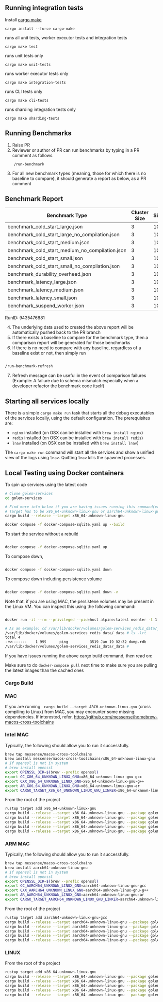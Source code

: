 ## Running integration tests

Install [cargo make](https://github.com/sagiegurari/cargo-make)

```shell
cargo install --force cargo-make
```

runs all unit tests, worker executor tests and integration tests

```shell
cargo make test
```

runs unit tests only

```shell
cargo make unit-tests
```

runs worker executor tests only

```shell
cargo make integration-tests
```

runs CLI tests only

```shell
cargo make cli-tests
```

runs sharding integration tests only

```shell
cargo make sharding-tests
```

## Running Benchmarks

1. Raise PR
2. Reviewer or author of PR can run benchmarks by typing in a PR comment as follows
```shell
    /run-benchmark
```

3. For all new benchmark types (meaning, those for which there is no baseline to compare), it should generate a report as below, as a PR comment

## Benchmark Report
| Benchmark Type | Cluster Size | Size | Length | Avg Time |
|---------------|--------------|------|--------|----------|
| benchmark_cold_start_large.json | 3 | 10 | 100 | 201.255108ms |
| benchmark_cold_start_large_no_compilation.json | 3 | 10 | 100 | 123.000794122s |
| benchmark_cold_start_medium.json | 3 | 10 | 100 | 121.566283ms |
| benchmark_cold_start_medium_no_compilation.json | 3 | 10 | 100 | 178.508111048s |
| benchmark_cold_start_small.json | 3 | 10 | 100 | 75.379351ms |
| benchmark_cold_start_small_no_compilation.json | 3 | 10 | 100 | 423.142651ms |
| benchmark_durability_overhead.json | 3 | 10 | 100 | 57.51445ms |
| benchmark_latency_large.json | 3 | 10 | 100 | 61.586289ms |
| benchmark_latency_medium.json | 3 | 10 | 100 | 60.646373ms |
| benchmark_latency_small.json | 3 | 10 | 100 | 54.76123ms |
| benchmark_suspend_worker.json | 3 | 10 | 100 | 10.03030193s |

RunID: 9435476881

4. The underlying data used to created the above report will be automatically pushed back to the PR branch
5. If there exists a baseline to compare for the benchmark type, then a comparison report will be generated for those benchmarks
6. If there is no need to compare with any baseline, regardless of a baseline exist or not, then simply run

```bash

/run-benchmark-refresh

```
7. Refresh message can be useful in the event of comparison failures (Example: A failure due to schema mismatch especially when a developer refactor the benchmark code itself)

## Starting all services locally

There is a simple `cargo make run` task that starts all the debug executables of the services locally, using the default configuration. The prerequisites are:

- `nginx` installed (on OSX can be installed with `brew install nginx`)
- `redis` installed (on OSX can be installed with `brew install redis`)
- `lnav` installed (on OSX can be installed with `brew install lnav`)

The `cargo make run` command will start all the services and show a unified view of the logs using `lnav`. Quitting `lnav` kills the spawned processes.

## Local Testing using Docker containers

To spin up services using the latest code

```bash
# Clone golem-services
cd golem-services

# Find more info below if you are having issues running this command(example: Running from MAC may fail)
# Target has to be x86_64-unknown-linux-gnu or aarch64-unknown-linux-gnu-gcc
cargo build --release --target x86_64-unknown-linux-gnu

docker compose -f docker-compose-sqlite.yaml up --build
```

To start the service without a rebuild

```bash

docker compose -f docker-compose-sqlite.yaml up

```

To compose down,

```bash

docker compose -f docker-compose-sqlite.yaml down

```

To compose down including persistence volume

```bash

docker compose -f docker-compose-sqlite.yaml down -v

```

Note that, if you are using MAC, the persistene volumes may be present in the Linux VM. You can inspect this using the following command:

```bash

docker run -it --rm --privileged --pid=host alpine:latest nsenter -t 1 -m -u -n -i sh

# As an example: cd /var/lib/docker/volumes/golem-services_redis_data/_data
/var/lib/docker/volumes/golem-services_redis_data/_data # ls -lrt
total 4
-rw-------    1 999      ping          3519 Jan 19 02:32 dump.rdb
/var/lib/docker/volumes/golem-services_redis_data/_data #

```

If you have issues running the above cargo build command, then read on:

Make sure to do `docker-compose pull` next time to make sure you are pulling the latest images than the cached ones

### Cargo Build

### MAC

If you are running ` cargo build --target ARCH-unknown-linux-gnu` (cross compiling to Linux) from MAC, you may encounter
some missing dependencies. If interested, refer, https://github.com/messense/homebrew-macos-cross-toolchains

### Intel MAC

Typically, the following should allow you to run it successfully.

```bash
brew tap messense/macos-cross-toolchains
brew install messense/macos-cross-toolchains/x86_64-unknown-linux-gnu
# If openssl is not in system
# brew install openssl
export OPENSSL_DIR=$(brew --prefix openssl)
export CC_X86_64_UNKNOWN_LINUX_GNU=x86_64-unknown-linux-gnu-gcc
export CXX_X86_64_UNKNOWN_LINUX_GNU=x86_64-unknown-linux-gnu-g++
export AR_X86_64_UNKNOWN_LINUX_GNU=x86_64-unknown-linux-gnu-ar
export CARGO_TARGET_X86_64_UNKNOWN_LINUX_GNU_LINKER=x86_64-unknown-linux-gnu-gcc
```

From the root of the project

```bash
rustup target add x86_64-unknown-linux-gnu
cargo build --release --target x86_64-unknown-linux-gnu --package golem-shard-manager
cargo build --release --target x86_64-unknown-linux-gnu --package golem-component-service
cargo build --release --target x86_64-unknown-linux-gnu --package golem-worker-service
cargo build --release --target x86_64-unknown-linux-gnu --package golem-component-compilation-service
cargo build --release --target x86_64-unknown-linux-gnu --package golem-worker-executor
```

### ARM MAC

Typically, the following should allow you to run it successfully.

```bash
brew tap messense/macos-cross-toolchains
brew install aarch64-unknown-linux-gnu
# If openssl is not in system
# brew install openssl
export OPENSSL_DIR=$(brew --prefix openssl)
export CC_AARCH64_UNKNOWN_LINUX_GNU=aarch64-unknown-linux-gnu-gcc
export CXX_AARCH64_UNKNOWN_LINUX_GNU=aarch64-unknown-linux-gnu-g++
export AR_AARCH64_UNKNOWN_LINUX_GNU=aarch64-unknown-linux-gnu-ar
export CARGO_TARGET_AARCH64_UNKNOWN_LINUX_GNU_LINKER=aarch64-unknown-linux-gnu-gcc
```

From the root of the project

```bash
rustup target add aarch64-unknown-linux-gnu-gcc
cargo build --release --target aarch64-unknown-linux-gnu --package golem-shard-manager
cargo build --release --target aarch64-unknown-linux-gnu --package golem-component-service
cargo build --release --target aarch64-unknown-linux-gnu --package golem-worker-service
cargo build --release --target aarch64-unknown-linux-gnu --package golem-component-compilation-service
cargo build --release --target aarch64-unknown-linux-gnu --package golem-worker-executor
```

### LINUX

From the root of the project

```bash
rustup target add x86_64-unknown-linux-gnu
cargo build --release --target x86_64-unknown-linux-gnu --package golem-shard-manager
cargo build --release --target x86_64-unknown-linux-gnu --package golem-component-service
cargo build --release --target x86_64-unknown-linux-gnu --package golem-worker-service
cargo build --release --target x86_64-unknown-linux-gnu --package golem-component-compilation-service
cargo build --release --target x86_64-unknown-linux-gnu --package golem-worker-executor
```

